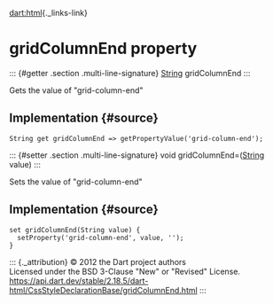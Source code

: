 [dart:html](../../dart-html/dart-html-library){._links-link}

gridColumnEnd property
======================

::: {#getter .section .multi-line-signature}
[String](../../dart-core/string-class) gridColumnEnd
:::

Gets the value of \"grid-column-end\"

Implementation {#source}
--------------

``` {.language-dart data-language="dart"}
String get gridColumnEnd => getPropertyValue('grid-column-end');
```

::: {#setter .section .multi-line-signature}
void gridColumnEnd=([String](../../dart-core/string-class) value)
:::

Sets the value of \"grid-column-end\"

Implementation {#source}
--------------

``` {.language-dart data-language="dart"}
set gridColumnEnd(String value) {
  setProperty('grid-column-end', value, '');
}
```

::: {._attribution}
© 2012 the Dart project authors\
Licensed under the BSD 3-Clause \"New\" or \"Revised\" License.\
<https://api.dart.dev/stable/2.18.5/dart-html/CssStyleDeclarationBase/gridColumnEnd.html>
:::
